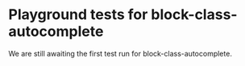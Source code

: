# Playground tests for block-class-autocomplete
We are still awaiting the first test run for block-class-autocomplete.

